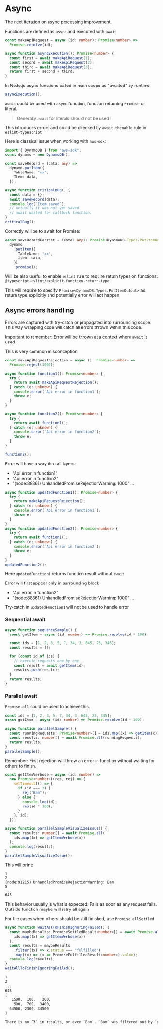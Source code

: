 # Async

The next iteration on async processing improvement.

Functions are defined as `async` and executed with `await`

```ts
const makeApiRequest = async (id: number): Promise<number> =>
  Promise.resolve(id);

async function asyncExecution(): Promise<number> {
  const first = await makeApiRequest(1);
  const second = await makeApiRequest(2);
  const third = await makeApiRequest(3);
  return first + second + third;
}
```

In Node.js async functions called in main scope as "awaited" by runtime

```ts
asyncExecution();
```

`await` could be used with `async` function, function returning `Promise` or literal.

> Generally `await` for literals should not be used !

This introduces errors and could be checked by `await-thenable` rule in `eslint-typescript`

Here is classical issue when working with `aws-sdk`:

```ts
import { DynamoDB } from "aws-sdk";
const dynamo = new DynamoDB();

const saveRecord = (data: any) =>
  dynamo.putItem({
    TableName: "xx",
    Item: data,
  });

async function criticalBug() {
  const data = {};
  await saveRecord(data);
  console.log(`Item saved`);
  // Actually it was not yet saved
  // await waited for callback function.
}
criticalBug();
```

Correctly will be to await for Promise:

```ts
const saveRecordCorrect = (data: any): Promise<DynamoDB.Types.PutItemOutput> =>
  dynamo
    .putItem({
      TableName: "xx",
      Item: data,
    })
    .promise();
```

Will be also useful to enable `eslint` rule to require return types on functions: `@typescript-eslint/explicit-function-return-type`

This will require to specify `Promise<DynamoDB.Types.PutItemOutput>` as return type explicitly and
potentially error will not happen

## Async errors handling

Errors are captured with try-catch or propagated into surrounding scope.
This way wrapping code will catch all errors thrown within this code.

Important to remember: Error will be thrown at a context where `await` is used.

This is very common misconception

```ts
const makeApiRequestRejection = async (): Promise<number> =>
  Promise.reject(1000);

async function function1(): Promise<number> {
  try {
    return await makeApiRequestRejection();
  } catch (e: unknown) {
    console.error(`Api error in function1`);
    throw e;
  }
}

async function function2(): Promise<number> {
  try {
    return await function1();
  } catch (e: unknown) {
    console.error(`Api error in function2`);
    throw e;
  }
}

function2();
```

Error will have a way thru all layers:

- "Api error in function1"
- "Api error in function2"
- "(node:88361) UnhandledPromiseRejectionWarning: 1000" ...

```ts
async function updatedFunction1(): Promise<number> {
  try {
    return makeApiRequestRejection();
  } catch (e: unknown) {
    console.error(`Api error in function1`);
    throw e;
  }
}
async function updatedFunction2(): Promise<number> {
  try {
    return await function1();
  } catch (e: unknown) {
    console.error(`Api error in function2`);
    throw e;
  }
}
updatedFunction2();
```

Here `updatedFunction1` returns function result without `await`

Error will first appear only in surrounding block

- "Api error in function2"
- "(node:88361) UnhandledPromiseRejectionWarning: 1000" ...

Try-catch in `updatedFunction1` will not be used to handle error

### Sequential await

```ts
async function sequenceSample() {
  const getItem = async (id: number) => Promise.resolve(id * 100);

  const ids = [1, 2, 3, 5, 7, 34, 3, 645, 23, 345];
  const results = [];

  for (const id of ids) {
    // execute requests one by one
    const result = await getItem(id);
    results.push(result);
  }
  return results;
}
```

### Parallel await

`Promise.all` could be used to achieve this.

```ts
const ids = [1, 2, 3, 5, 7, 34, 3, 645, 23, 345];
const getItem = async (id: number) => Promise.resolve(id * 100);

async function parallelSample() {
  const runningRequests: Promise<number>[] = ids.map((x) => getItem(x));
  const results: number[] = await Promise.all(runningRequests);
  return results;
}
parallelSample();
```

Remember: First rejection will throw an error in function without waiting for others to finish.

```ts
const getItemVerbose = async (id: number) =>
  new Promise<number>((res, rej) => {
    setTimeout(() => {
      if (id === 3) {
        rej("Bam");
      } else {
        console.log(id);
        res(id * 100);
      }
    }, id);
  });

async function parallelSampleVisualizeIssue() {
  const results: number[] = await Promise.all(
    ids.map((x) => getItemVerbose(x))
  );
  console.log(results);
}
parallelSampleVisualizeIssue();
```

This will print:

```
1
2
(node:91215) UnhandledPromiseRejectionWarning: Bam
5
...
645
```

This behavior usually is what is expected: Fails as soon as any request fails.
Outside function maybe will retry all again

For the cases when others should be still finished, use `Promise.allSettled`

```ts
async function waitAllToFinishIgnoringFailed() {
  const maybeResults: PromiseSettledResult<number>[] = await Promise.allSettled(
    ids.map((x) => getItemVerbose(x))
  );
  const results = maybeResults
    .filter((x) => x.status === "fulfilled")
    .map((x) => (x as PromiseFulfilledResult<number>).value);
  console.log(results);
}
waitAllToFinishIgnoringFailed();
```

```txt
1
2
...
645
[
   1500,  100,   200,
    500,  700,  3400,
  64500, 2300, 34500
]

There is no `3` in results, or even `Bam`. `Bam` was filtered out by `x.status === "fulfilled"`
```
